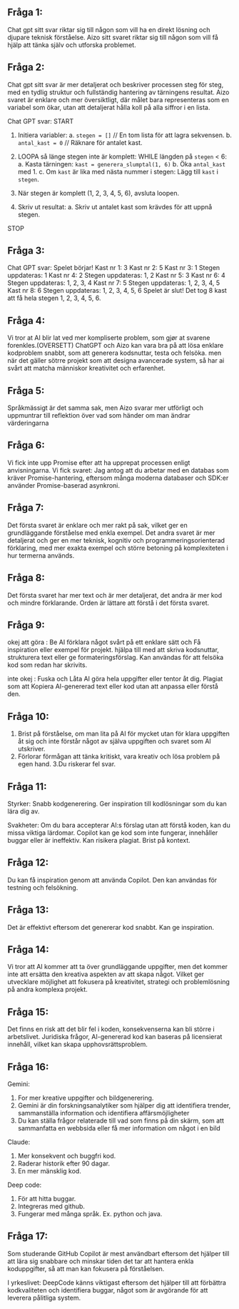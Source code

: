 ## Fråga 1: 
Chat gpt sitt svar riktar sig till någon som vill ha en direkt lösning och djupare teknisk förståelse. Aizo sitt svaret riktar sig till någon som vill få hjälp att tänka själv och utforska problemet.
## Fråga 2: 
Chat gpt sitt svar är mer detaljerat och beskriver processen steg för steg, med en tydlig struktur och fullständig hantering av tärningens resultat. Aizo svaret är enklare och mer översiktligt, där målet bara representeras som en variabel som ökar, utan att detaljerat hålla koll på alla siffror i en lista.

Chat GPT svar: 
START

1. Initiera variabler:
   a. `stegen = []`  // En tom lista för att lagra sekvensen.
   b. `antal_kast = 0`  // Räknare för antalet kast.

2. LOOPA så länge stegen inte är komplett:
   WHILE längden på `stegen` < 6:
      a. Kasta tärningen:
         `kast = generera_slumptal(1, 6)`
      b. Öka `antal_kast` med 1.
      c. Om `kast` är lika med nästa nummer i stegen:
         Lägg till `kast` i `stegen`.

3. När stegen är komplett (1, 2, 3, 4, 5, 6), avsluta loopen.

4. Skriv ut resultat:
   a. Skriv ut antalet kast som krävdes för att uppnå stegen.

STOP

## Fråga 3:
Chat GPT svar: 
Spelet börjar!
Kast nr 1: 3
Kast nr 2: 5
Kast nr 3: 1
Stegen uppdateras: 1
Kast nr 4: 2
Stegen uppdateras: 1, 2
Kast nr 5: 3
Kast nr 6: 4
Stegen uppdateras: 1, 2, 3, 4
Kast nr 7: 5
Stegen uppdateras: 1, 2, 3, 4, 5
Kast nr 8: 6
Stegen uppdateras: 1, 2, 3, 4, 5, 6
Spelet är slut!
Det tog 8 kast att få hela stegen 1, 2, 3, 4, 5, 6.

## Fråga 4: 

Vi tror at AI blir lat ved mer kompliserte problem, som gjør at svarene forenkles.(OVERSETT)
ChatGPT och Aizo kan vara bra på att lösa enklare kodproblem snabbt, som att generera kodsnuttar, testa och felsöka. men när det gäller sötrre projekt som att designa avancerade system, så har ai svårt att matcha människor kreativitet och erfarenhet.

## Fråga 5: 

Språkmässigt är det samma sak, men Aizo svarar mer utförligt och uppmuntrar till reflektion över vad som händer om man ändrar värderingarna

## Fråga 6: 

Vi fick inte upp Promise efter att ha upprepat processen enligt anvisningarna. Vi fick svaret: Jag antog att du arbetar med en databas som kräver Promise-hantering, eftersom många moderna databaser och SDK:er använder Promise-baserad asynkroni.

## Fråga 7: 

Det första svaret är enklare och mer rakt på sak, vilket ger en grundläggande förståelse med enkla exempel.
Det andra svaret är mer detaljerat och ger en mer teknisk, kognitiv och programmeringsorienterad förklaring, med mer exakta exempel och större betoning på komplexiteten i hur termerna används.

## Fråga 8: 

Det första svaret har mer text och är mer detaljerat, det andra är mer kod och mindre förklarande. Orden är lättare att förstå i det första svaret.

## Fråga 9: 

okej att göra :
Be AI förklara något svårt på ett enklare sätt och Få inspiration eller exempel för projekt. 
hjälpa till med att skriva kodsnuttar, strukturera text eller ge formateringsförslag.
Kan användas för att felsöka kod som redan har skrivits.

inte okej :
Fuska och Låta AI göra hela uppgifter eller tentor åt dig.
Plagiat som att Kopiera AI-genererad text eller kod utan att anpassa eller förstå den.

## Fråga 10: 

1. Brist på förståelse, om man lita på AI för mycket utan för klara uppgiften åt sig och inte förstår något av själva uppgiften och svaret som AI utskriver.
2. Förlorar förmågan att tänka kritiskt, vara kreativ och lösa problem på egen hand.
3.Du riskerar fel svar.

## Fråga 11: 

Styrker: 
Snabb kodgenerering. 
Ger inspiration till kodlösningar som du kan lära dig av. 

Svakheter: 
Om du bara accepterar AI:s förslag utan att förstå koden, kan du missa viktiga lärdomar. 
Copilot kan ge kod som inte fungerar, innehåller buggar eller är ineffektiv.
Kan risikera plagiat. 
Brist på kontext.

## Fråga 12: 

Du kan få inspiration genom att använda Copilot. Den kan användas för testning och felsökning.

## Fråga 13: 

Det är effektivt eftersom det genererar kod snabbt. Kan ge inspiration.

## Fråga 14: 

Vi tror att AI kommer att ta över grundläggande uppgifter, men det kommer inte att ersätta den kreativa aspekten av att skapa något. Vilket ger utvecklare möjlighet att fokusera på kreativitet, strategi och problemlösning på andra komplexa projekt.

## Fråga 15: 

Det finns en risk att det blir fel i koden, konsekvenserna kan bli större i arbetslivet.
Juridiska frågor, AI-genererad kod kan baseras på licensierat innehåll, vilket kan skapa upphovsrättsproblem.

## Fråga 16: 

Gemini:
1. For mer kreative uppgifter och bildgenerering.
2. Gemini är din forskningsanalytiker som hjälper dig att identifiera trender, sammanställa information och identifiera affärsmöjligheter
3. Du kan ställa frågor relaterade till vad som finns på din skärm, som att sammanfatta en webbsida eller få mer information om något i en bild

Claude: 
1. Mer konsekvent och buggfri kod.
2. Raderar historik efter 90 dagar.
3. En mer mänsklig kod.
 
Deep code:
1. För att hitta buggar. 
2. Integreras med github.
3. Fungerar med många språk. Ex. python och java.

## Fråga 17: 

Som studerande  GitHub Copilot är mest användbart eftersom det hjälper till att lära sig snabbare och minskar tiden det tar att hantera enkla koduppgifter, så att man kan fokusera på förståelsen. 

I yrkeslivet: DeepCode känns viktigast eftersom det hjälper till att förbättra kodkvaliteten och identifiera buggar, något som är avgörande för att leverera pålitliga system.
